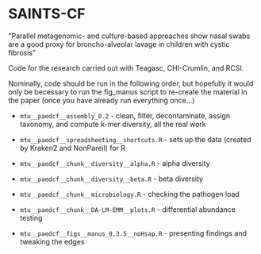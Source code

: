 # SAINTS-CF 

"Parallel metagenomic- and culture-based approaches show nasal swabs are a good proxy for broncho-alveolar lavage in children with cystic fibrosis"

Code for the research carried out with Teagasc, CHI-Crumlin, and RCSI.

Nominally, code should be run in the following order, but hopefully it would only be becessary to run the fig_manus script to re-create the material in the paper (once you have already run everything once...)


 - `mtu__paedcf__assembly_0.2` - clean, filter, decontaminate, assign taxonomy, and compute k-mer diversity, all the real work

 - `mtu__paedcf__spreadsheeting__shortcuts.R` - sets up the data (created by Kraken2 and NonPareil) for R
 - `mtu__paedcf__chunk__diversity__alpha.R` - alpha diversity
 - `mtu__paedcf__chunk__diversity__beta.R` - beta diversity
 - `mtu__paedcf__chunk__microbiology.R` - checking the pathogen load
 - `mtu__paedcf__chunk__DA-LM-EMM__plots.R` - differential abundance testing
 - `mtu__paedcf__figs__manus_0.3.5__noHsap.R` - presenting findings and tweaking the edges
